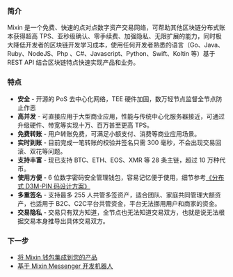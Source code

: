 ### 简介
Mixin 是一个免费、快速的点对点数字资产交易网络，可帮助其他区块链分布式账本获得超高 TPS、亚秒级确认、零手续费、加强隐私、无限扩展的能力，同时极大降低开发者的区块链开发学习成本，使用任何开发者熟悉的语言（Go、Java、Ruby、NodeJS、Php 、C#、Javascript、Python、Swift、Koltin 等）基于 REST API 结合区块链特点快速实现产品和业务。

### 特点
- **安全** - 开源的 PoS 去中心化网络，TEE 硬件加固，数万轻节点监督全节点防止作恶
- **高并发** - 可直接应用于大型商业应用，性能与传统中心化服务器接近，可通过升级硬件、带宽等实现十万、百万甚至更高 TPS。
- **免费转账** - 用户转账免费，可满足小额支付、消费等商业应用场景。
- **实时到账** - 目前完成一笔转账的校验并签名只需 300 毫秒，不会出现交易回滚、双花等问题。
- **支持丰富** - 现已支持 BTC、ETH、EOS、XMR 等 28 条主链，超过 10 万种代币。
- **使用方便** - 6 位数字密码安全管理钱包，容易记忆便于使用，细节参考[《分布式 D3M-PIN 码设计方案》](https://w3c.group/c/1575723828153220)
- **多重签名** - 支持最多 255 人共管多签资产，适合团队、家庭共同管理大额资产，也适用于 B2C、C2C平台共管资金，平台无法挪用用户和商家的资金。
- **交易隐私** - 交易只有双方知道，全节点也无法知道交易双方，也就是说无法根据交易本身推导出具体交易双方。

### 下一步
- [将 Mixin 钱包集成到您的产品]()
- [基于 Mixin Messenger 开发机器人]()